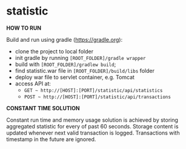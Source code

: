 # statistic

<b>HOW TO RUN</b>

Build and run using gradle (https://gradle.org):
  - clone the project to local folder
  - init gradle by running `[ROOT_FOLDER]/gradle wrapper`
  - build with `[ROOT_FOLDER]/gradlew build`;
  - find statistic.war file in `[ROOT_FOLDER]/build/libs` folder
  - deploy war file to servlet container, e.g. Tomcat
  - access API at:
    - `GET ~ http://[HOST]:[PORT]/statistic/api/statistics` 
    - `POST ~ http://[HOST]:[PORT]/statistic/api/transactions`

<b>CONSTANT TIME SOLUTION</b>

Constant run time and memory usage solution is achieved by storing aggregated statistic for every of past 60 seconds.
Storage content is updated whenever next valid transaction is logged. 
Transactions with timestamp in the future are ignored.
